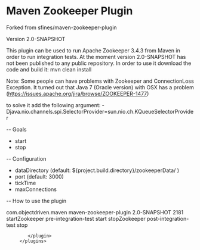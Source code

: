 Maven Zookeeper Plugin
======================

Forked from sfines/maven-zookeeper-plugin

Version 2.0-SNAPSHOT

This plugin can be used to run Apache Zookeeper 3.4.3 from Maven in order to run integration tests.
At the moment version 2.0-SNAPSHOT has not been published to any public repository.
In order to use it download the code and build it: mvn clean install

Note:
Some people can have problems with Zookeeper and ConnectionLoss Exception.
It turned out that Java 7 (Oracle version) with OSX has a problem (https://issues.apache.org/jira/browse/ZOOKEEPER-1477)

to solve it add the following argument:
-Djava.nio.channels.spi.SelectorProvider=sun.nio.ch.KQueueSelectorProvider

-- Goals

* start
* stop


-- Configuration

* dataDirectory (default: ${project.build.directory}/zookeeperData/ )
* port (default: 3000)
* tickTime
* maxConnections

-- How to use the plugin

<build>
        <plugins>
            <plugin>
                <groupId>com.objectdriven.maven</groupId>
                <artifactId>maven-zookeeper-plugin</artifactId>
                <version>2.0-SNAPSHOT</version>
                <configuration>
                    <dataDirectory></dataDirectory>
                    <port>2181</port>
                    <tickTime></tickTime>
                    <maxConnections></maxConnections>
                </configuration>
                <executions>
                    <execution>
                        <id>startZookeeper</id>
                        <phase>pre-integration-test</phase>
                        <goals>
                            <goal>start</goal>
                        </goals>
                    </execution>
                    <execution>
                        <id>stopZookeeper</id>
                        <phase>post-integration-test</phase>
                        <goals>
                            <goal>stop</goal>
                        </goals>
                    </execution>
                </executions>

            </plugin>
         </plugins>
 </build>